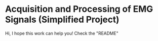 # Acquisition and Processing of EMG Signals (Simplified Project)
 Hi, I hope this work can help you! Check the "README"
